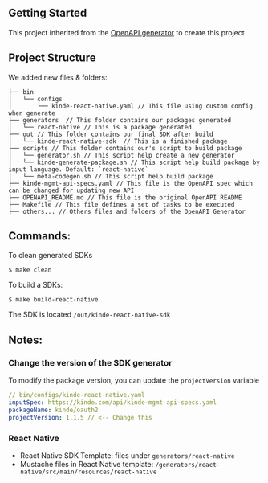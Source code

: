 <!-- GETTING STARTED -->
## Getting Started

This project inherited from the [OpenAPI generator](https://github.com/OpenAPITools/openapi-generator) to create this project

## Project Structure

We added new files & folders:

```
├── bin
│   └── configs
│       └── kinde-react-native.yaml // This file using custom config when generate
├── generators  // This folder contains our packages generated
│   └── react-native // This is a package generated
├── out // This folder contains our final SDK after build
│   └── kinde-react-native-sdk  // This is a finished package
├── scripts // This folder contains our's script to build package
│   └── generator.sh // This script help create a new generator
│   └── kinde-generate-package.sh // This script help build package by input language. Default: `react-native`
│   └── meta-codegen.sh // This script help build package
├── kinde-mgmt-api-specs.yaml // This file is the OpenAPI spec which can be changed for updating new API
├── OPENAPI_README.md // This file is the original OpenAPI README
├── Makefile // This file defines a set of tasks to be executed
├── others... // Others files and folders of the OpenAPI Generator
```

## Commands:

To clean generated SDKs
```
$ make clean
```

To build a SDKs:
```
$ make build-react-native
```
The SDK is located `/out/kinde-react-native-sdk`
## Notes:
### Change the version of the SDK generator
To modify the package version, you can update the `projectVersion` variable
```yaml
// bin/configs/kinde-react-native.yaml
inputSpec: https://kinde.com/api/kinde-mgmt-api-specs.yaml
packageName: kinde/oauth2
projectVersion: 1.1.5 // <-- Change this
```
 ### React Native
 - React Native SDK Template: files under `generators/react-native`
 - Mustache files in React Native template: `/generators/react-native/src/main/resources/react-native`